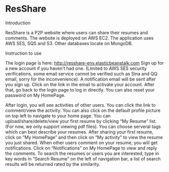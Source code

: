 # ResShare
Introduction

ResShare is a P2P website where users can share their resumes and comments. 
The website is deployed on AWS EC2. The application uses AWS SES, SQS and S3. Other databases locate on MongoDB.

Instruction to use


The login page is here: http://resshare-env.elasticbeanstalk.com
Sign up for a new account if you haven’t had one. (Limited to AWS SES security verifications, some email service cannot be verified such as Sina and QQ email, sorry for the inconvenience). A notification email will be sent after you sign up. Click on the link in the email to activate your account. After that, go back to the login page to log in directly. You can also reset your password on My HomePage. 

After login, you will see activities of other users. You can click the link to comment/view the activity. You can also click on the default profile picture on top left to navigate to your home page. You can upload/share/delete/view your first resume by clicking “My Resume” list. (For now, we only support viewing pdf files). You can choose serveral tags which can best describe your resumes.  After sharing your first resume, click on “My HomePage” and then click on “My activity” to view the resume you just shared. When other users comment on your resume, you will get notifications. Click on “Notifications” on My HomePage to view and reply the comments. To search the resumes or users you are interested, type in key words in “Search Resume” on the left of navigation bar, a list of search results will be returned rated by the similarity. 
